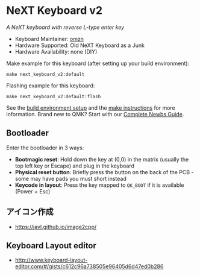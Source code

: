 # NeXT Keyboard v2

*A NeXT keyboard with reverse L-type enter key*

* Keyboard Maintainer: [omzn](https://github.com/omzn)
* Hardware Supported: Old NeXT Keyboard as a Junk
* Hardware Availability: none (DIY)

Make example for this keyboard (after setting up your build environment):

    make next_keyboard_v2:default

Flashing example for this keyboard:

    make next_keyboard_v2:default:flash

See the [build environment setup](https://docs.qmk.fm/#/getting_started_build_tools) and the [make instructions](https://docs.qmk.fm/#/getting_started_make_guide) for more information. Brand new to QMK? Start with our [Complete Newbs Guide](https://docs.qmk.fm/#/newbs).

## Bootloader

Enter the bootloader in 3 ways:

* **Bootmagic reset**: Hold down the key at (0,0) in the matrix (usually the top left key or Escape) and plug in the keyboard
* **Physical reset button**: Briefly press the button on the back of the PCB - some may have pads you must short instead
* **Keycode in layout**: Press the key mapped to `QK_BOOT` if it is available (Power + Esc)

## アイコン作成
* https://javl.github.io/image2cpp/

## Keyboard Layout editor
* http://www.keyboard-layout-editor.com/#/gists/c612c96a738505e96405d6d47ed0b286
